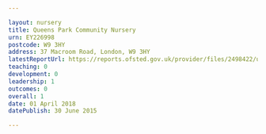 ```yaml
---

layout: nursery
title: Queens Park Community Nursery
urn: EY226998
postcode: W9 3HY
address: 37 Macroom Road, London, W9 3HY
latestReportUrl: https://reports.ofsted.gov.uk/provider/files/2498422/urn/EY226998.pdf
teaching: 0
development: 0
leadership: 1
outcomes: 0
overall: 1
date: 01 April 2018 
datePublish: 30 June 2015

---
```

